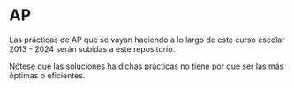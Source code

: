 # AP
Las prácticas de AP que se vayan haciendo a lo largo de este curso escolar 2013 - 2024 serán subidas a este repositorio.

Nótese que las soluciones ha dichas prácticas no tiene por que ser las más óptimas o eficientes.
